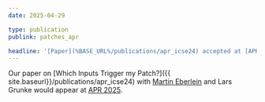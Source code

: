 ```yaml
---
date: 2025-04-29

type: publication 
publink: patches_apr

headline: '[Paper](%BASE_URL%/publications/apr_icse24) accepted at [APR 2025](https://program-repair.org/workshop-2025/)'
---
```

Our paper on [Which Inputs Trigger my Patch?]({{ site.baseurl}}/publications/apr_icse24) 
with [Martin Eberlein][Martin]
and Lars Grunke would appear at [APR 2025][APR2025].

[APR2025]: https://program-repair.org/workshop-2025/
[Martin]: https://martin-eberlein.com/

